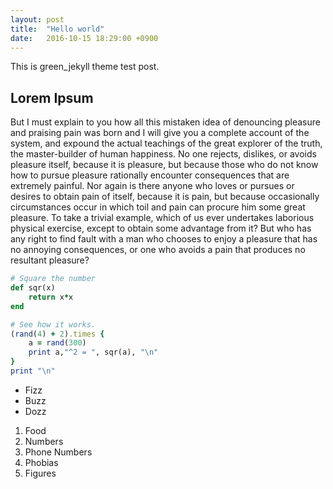 ```yaml
---
layout: post
title:  "Hello world"
date:   2016-10-15 18:29:00 +0900
---
```

This is green_jekyll theme test post.

## Lorem Ipsum

But I must explain to you how all this mistaken idea of denouncing pleasure and praising pain was born and I will give you a complete account of the system, and expound the actual teachings of the great explorer of the truth, the master-builder of human happiness. No one rejects, dislikes, or avoids pleasure itself, because it is pleasure, but because those who do not know how to pursue pleasure rationally encounter consequences that are extremely painful. Nor again is there anyone who loves or pursues or desires to obtain pain of itself, because it is pain, but because occasionally circumstances occur in which toil and pain can procure him some great pleasure. To take a trivial example, which of us ever undertakes laborious physical exercise, except to obtain some advantage from it? But who has any right to find fault with a man who chooses to enjoy a pleasure that has no annoying consequences, or one who avoids a pain that produces no resultant pleasure?

```ruby
# Square the number
def sqr(x)
    return x*x
end

# See how it works.
(rand(4) + 2).times {
    a = rand(300)
    print a,"^2 = ", sqr(a), "\n"
}
print "\n"
```

- Fizz
- Buzz
- Dozz

1. Food
2. Numbers
3. Phone Numbers
4. Phobias
5. Figures
